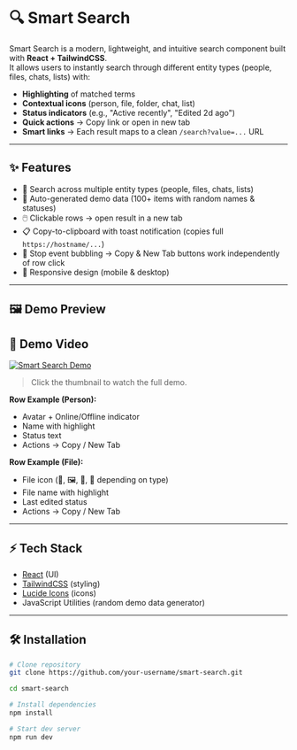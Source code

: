 # 🔍 Smart Search

Smart Search is a modern, lightweight, and intuitive search component built with **React + TailwindCSS**.  
It allows users to instantly search through different entity types (people, files, chats, lists) with:

- **Highlighting** of matched terms  
- **Contextual icons** (person, file, folder, chat, list)  
- **Status indicators** (e.g., "Active recently", "Edited 2d ago")  
- **Quick actions** → Copy link or open in new tab  
- **Smart links** → Each result maps to a clean `/search?value=...` URL  

---

## ✨ Features

- 🔎 Search across multiple entity types (people, files, chats, lists)  
- 🎲 Auto-generated demo data (100+ items with random names & statuses)  
- 🖱️ Clickable rows → open result in a new tab  
- 📋 Copy-to-clipboard with toast notification (copies full `https://hostname/...`)  
- 🚫 Stop event bubbling → Copy & New Tab buttons work independently of row click  
- 📱 Responsive design (mobile & desktop)  

---

## 🖼️ Demo Preview

## 🎥 Demo Video

[![Smart Search Demo](https://img.youtube.com/vi/YOUR_VIDEO_ID/0.jpg)](https://www.loom.com/share/1d7dd569fedd4b0f86361c4c65d18ea1?sid=a7322fe0-2cfa-4889-a983-933ad95b7954)

> Click the thumbnail to watch the full demo.


**Row Example (Person):**
- Avatar + Online/Offline indicator  
- Name with highlight  
- Status text  
- Actions → Copy / New Tab  

**Row Example (File):**
- File icon (📄, 🖼️, 🎥, 📁 depending on type)  
- File name with highlight  
- Last edited status  
- Actions → Copy / New Tab  

---

## ⚡ Tech Stack

- [React](https://reactjs.org/) (UI)  
- [TailwindCSS](https://tailwindcss.com/) (styling)  
- [Lucide Icons](https://lucide.dev/) (icons)  
- JavaScript Utilities (random demo data generator)  

---

## 🛠️ Installation

```bash
# Clone repository
git clone https://github.com/your-username/smart-search.git

cd smart-search

# Install dependencies
npm install

# Start dev server
npm run dev
